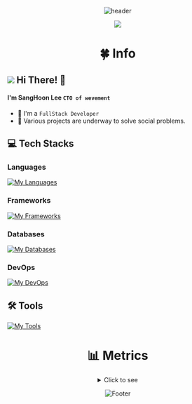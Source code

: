 <div align=center>

![header](https://capsule-render.vercel.app/api?type=waving&color=3E70F5&height=240&section=header&text=Sang%20Hoon%20&fontSize=90&fontColor=FFFFFF&animation=twinkling)
<br>

<img src="https://user-images.githubusercontent.com/101442533/231036848-470297bf-1b0e-4e40-8609-07258c06c3d0.png"/>
</div>

<div align=center>
<h1>🍀 Info</h1>
</div>

## <img src="https://user-images.githubusercontent.com/101442533/231038932-21b237e3-0b88-4d32-9226-e9f6a78a9fab.png" style="height:30px"> Hi There! 👋
#### I'm SangHoon Lee `CTO of wevement`
- 👾 I'm a `FullStack Developer`
- 🔭 Various projects are underway to solve social problems.


## 💻 Tech Stacks

### Languages
[![My Languages](https://skillicons.dev/icons?i=dart,py,typescript,c,cpp,java)](https://skillicons.dev)

### Frameworks
[![My Frameworks](https://skillicons.dev/icons?i=flutter,nextjs,nodejs,flask,pytorch,tensorflow,spring,arduino)](https://skillicons.dev)

### Databases
[![My Databases](https://skillicons.dev/icons?i=mysql,firebase)](https://skillicons.dev)

### DevOps
[![My DevOps](https://skillicons.dev/icons?i=nginx,raspberrypi,cloudflare,aws)](https://skillicons.dev)

## 🛠️ Tools
[![My Tools](https://skillicons.dev/icons?i=vscode,neovim,bash,github,git,docker,kubernetes,postman,figma)](https://skillicons.dev)


<div align=center>

<h1>📊 Metrics</h1>
<details>
<summary>Click to see</summary>

<div align="center">
  
![Metrics](/github-metrics.svg)

</div>

</details>

![Footer](https://capsule-render.vercel.app/api?type=waving&color=3E70F5&height=200&section=footer)


</div>
